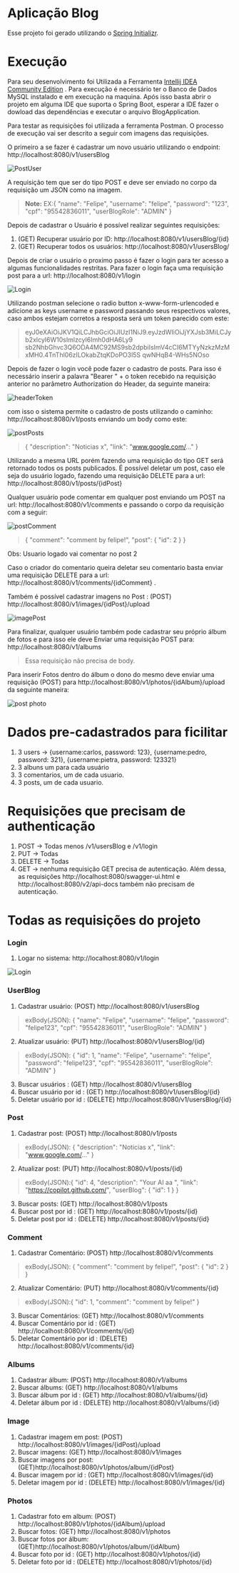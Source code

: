 # Aplicação Blog

Esse projeto foi gerado utilizando o [Spring Initializr](https://start.spring.io/).


# Execução

Para seu desenvolvimento foi Utilizada a Ferramenta [Intellij IDEA Community Edition](https://www.jetbrains.com/pt-br/idea/download/#section=windows) .
Para execução é necessário ter o Banco de Dados MySQL instalado e em execução na maquina.
Após isso basta abrir o projeto em alguma IDE que suporta o Spring Boot, esperar a IDE fazer o dowload das dependências e executar o arquivo BlogApplication.

Para testar as requisições foi utilizada a ferramenta Postman. O processo de execução vai ser descrito a seguir com imagens das requisições.

O primeiro a se fazer é cadastrar um novo usuário utilizando o endpoint: http://localhost:8080/v1/usersBlog

![PostUser](https://user-images.githubusercontent.com/47676471/127918219-7d848ccc-4208-4c39-b8df-bde7f9aab846.png)

A requisição tem que ser do tipo POST e deve ser enviado no corpo da requisição um JSON como na imagem. 


> **Note:** EX:{
						    "name": "Felipe",
						    "username": "felipe",
						    "password": "123",
						    "cpf": "95542836011",
						    "userBlogRole": "ADMIN"
						}
						
Depois de cadastrar o Usuário é possível realizar seguintes requisições:
1. (GET) Recuperar usuário por ID: http://localhost:8080/v1/usersBlog/{id} 
2. (GET) Recuperar todos os usuários: http://localhost:8080/v1/usersBlog/ 


Depois de criar o usuário o proximo passo é fazer o login para ter acesso a algumas funcionalidades restritas. Para fazer o login faça uma requisição post para a url: http://localhost:8080/v1/login

![Login](https://user-images.githubusercontent.com/47676471/127918646-a233b8a0-b622-45d6-9377-794813b3aadc.png)

Utilizando postman selecione o radio button x-www-form-urlencoded e adicione as keys username e password passando seus respectivos valores, caso ambos estejam corretos a resposta será um token parecido com este:

> eyJ0eXAiOiJKV1QiLCJhbGciOiJIUzI1NiJ9.eyJzdWIiOiJjYXJsb3MiLCJyb2xlcyI6W10sImlzcyI6Imh0dHA6Ly9
> sb2NhbGhvc3Q6ODA4MC92MS9sb2dpbiIsImV4cCI6MTYyNzkzMzMxMH0.4TnThl06zILOkabZtqKDoPO3l5S
> qwNHqB4-WHs5NOso

Depois de fazer o login você pode fazer o cadastro de posts. Para isso é necessário inserir a palavra "Bearer " + o token recebido na requisição anterior no parâmetro Authorization do Header, da seguinte maneira:

![headerToken](https://user-images.githubusercontent.com/47676471/127918675-27f629f7-89c2-4d3a-b6a1-b4e5976584b2.png)

com isso o sistema permite o cadastro de posts utilizando o caminho: http://localhost:8080/v1/posts enviando um body como este:

![postPosts](https://user-images.githubusercontent.com/47676471/127918708-af88b95c-f16c-4c27-b397-c58f9bbe977f.png)

>{
    "description": "Noticias x",
    "link": "www.google.com/..."
}

Utilizando a mesma URL porém fazendo uma requisição do tipo GET será retornado todos os posts publicados.
É possível deletar um post, caso ele seja do usuário logado, fazendo uma requisição DELETE para a url: http://localhost:8080/v1/posts/{idPost}

Qualquer usuário pode comentar em qualquer post enviando um POST na url: http://localhost:8080/v1/comments e passando o corpo da requisição com a seguir:

![postComment](https://user-images.githubusercontent.com/47676471/127918745-f4b3e090-06f6-462f-8306-09f30c497a10.png)

>{
    "comment": "comment by felipe!",
    "post": {
        "id": 2
    }
}

Obs: Usuario logado vai comentar no post 2

Caso o criador do comentario queira deletar seu comentario basta enviar uma requisição DELETE para a url: http://localhost:8080/v1/comments/{idComment} .

Também é possível cadastrar imagens no Post : (POST) http://localhost:8080/v1/images/{idPost}/upload

![imagePost](https://user-images.githubusercontent.com/47676471/127919175-44cb40dd-027e-4a2d-9484-f9c1342cc9ba.png)

Para finalizar, qualquer usuário também pode cadastrar seu próprio álbum de fotos e para isso ele deve Enviar uma requisição POST para: http://localhost:8080/v1/albums
>Essa requisição não precisa de body.

Para inserir Fotos dentro do álbum o dono do mesmo deve  enviar uma requisição (POST) para http://localhost:8080/v1/photos/{idAlbum}/upload da seguinte maneira: 

![post photo](https://user-images.githubusercontent.com/47676471/127919201-f5bd8dd1-3d1f-43d8-b060-8fc202442404.png)

# Dados pre-cadastrados para ficilitar
1. 3 users -> {username:carlos, password: 123}, {username:pedro, password: 321}, {username:pietra, password: 123321}
2. 3 albuns um para cada usuário
3. 3 comentarios, um de cada usuario.
4. 3 posts, um de cada usuario.
 
# Requisições que precisam de authenticação
1. POST -> Todas menos /v1/usersBlog e /v1/login
2. PUT -> Todas
3. DELETE -> Todas
4. GET -> nenhuma requisição GET precisa de autenticação. Além dessa, as requisições http://localhost:8080/swagger-ui.html e http://localhost:8080/v2/api-docs também não precisam de autenticação.
 
# Todas as requisições do projeto

### Login
1. Logar no sistema: http://localhost:8080/v1/login

![Login](https://user-images.githubusercontent.com/47676471/127918815-4dfee961-fb85-4620-861b-43603af6591d.png)

### UserBlog
1. Cadastrar usuário: (POST) http://localhost:8080/v1/usersBlog

>exBody(JSON): {
    "name": "Felipe",
    "username": "felipe",
    "password": "felipe123",
    "cpf": "95542836011",
    "userBlogRole": "ADMIN"
}

2. Atualizar usuário: (PUT) http://localhost:8080/v1/usersBlog/{id}

>exBody(JSON): {
>"id": 1,
    "name": "Felipe",
    "username": "felipe",
    "password": "felipe123",
    "cpf": "95542836011",
    "userBlogRole": "ADMIN"
}

3. Buscar usuários : (GET) http://localhost:8080/v1/usersBlog
4. Buscar usuário por id : (GET) http://localhost:8080/v1/usersBlog/{id}
5. Deletar usuário por id : (DELETE) http://localhost:8080/v1/usersBlog/{id}

### Post
1. Cadastrar post: (POST) http://localhost:8080/v1/posts

>exBody(JSON): {
    "description": "Noticias x",
    "link": "www.google.com/..."
}

2. Atualizar post: (PUT) http://localhost:8080/v1/posts/{id}
>exBody(JSON):{
    "id": 4,
    "description": "Your AI aa ",
    "link": "https://copilot.github.com/",
    "userBlog": {
    	"id": 1
    }
}

3. Buscar posts: (GET) http://localhost:8080/v1/posts
4. Buscar post por id : (GET) http://localhost:8080/v1/posts/{id}
5. Deletar post por id : (DELETE) http://localhost:8080/v1/posts/{id}

### Comment
1. Cadastrar Comentário: (POST) http://localhost:8080/v1/comments
>exBody(JSON): {
    "comment": "comment by felipe!",
    "post": {
        "id": 2
    }
}
2. Atualizar Comentário: (PUT) http://localhost:8080/v1/comments/{id}

>exBody(JSON):{
>"id": 1,
    "comment": "comment by felipe!"
}

3. Buscar Comentários: (GET) http://localhost:8080/v1/comments
4. Buscar Comentário por id : (GET) http://localhost:8080/v1/comments/{id}
5. Deletar Comentário por id : (DELETE) http://localhost:8080/v1/comments/{id}

### Albums
1. Cadastrar álbum: (POST) http://localhost:8080/v1/albums
2. Buscar álbums: (GET) http://localhost:8080/v1/albums
3. Buscar álbum por id : (GET) http://localhost:8080/v1/albums/{id}
4. Deletar álbum por id : (DELETE) http://localhost:8080/v1/albums/{id}

### Image
1. Cadastrar imagem em post: (POST) http://localhost:8080/v1/images/{idPost}/upload
2. Buscar imagens: (GET) http://localhost:8080/v1/images
3. Buscar imagens por post: (GET)http://localhost:8080/v1/photos/album/{idPost}
4. Buscar imagem por id : (GET) http://localhost:8080/v1/images/{id}
5. Deletar imagem por id : (DELETE) http://localhost:8080/v1/images/{id}

### Photos
1. Cadastrar foto em album: (POST) http://localhost:8080/v1/photos/{idAlbum}/upload
2. Buscar fotos: (GET) http://localhost:8080/v1/photos
3. Buscar fotos por álbum: (GET)http://localhost:8080/v1/photos/album/{idAlbum}
4. Buscar foto por id : (GET) http://localhost:8080/v1/photos/{id}
5. Deletar foto por id : (DELETE) http://localhost:8080/v1/photos/{id}
